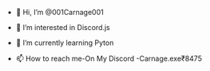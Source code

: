 - 👋 Hi, I’m @001Carnage001
- 👀 I’m interested in Discord.js
- 🌱 I’m currently learning Pyton

- 📫 How to reach me-On My Discord -Carnage.exe₹8475

<!---
001Carnage001/001Carnage001 is a ✨ special ✨ repository because its `README.md` (this file) appears on your GitHub profile.
You can click the Preview link to take a look at your changes.
--->
